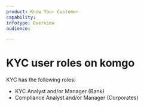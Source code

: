 ```yaml
---
product: Know Your Customer
capability: 
infotype: Overview
audience:

---
```


# KYC user roles on komgo

KYC has the following roles:

* KYC Analyst and/or Manager \(Bank\)
* Compliance Analyst and/or Manager \(Corporates\)